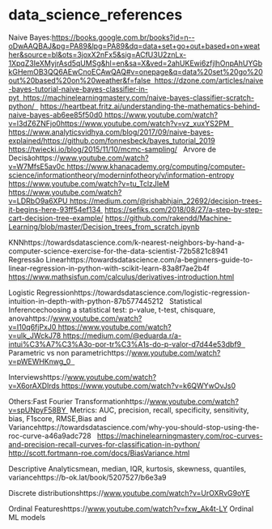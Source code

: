 # data_science_references

Naive Bayes:https://books.google.com.br/books?id=n--oDwAAQBAJ&pg=PA89&lpg=PA89&dq=data+set+go+out+based+on+weather&source=bl&ots=3joxX2nFx5&sig=ACfU3U2znLx-1XpqZ3IeXMyjrAsd5qUMSg&hl=en&sa=X&ved=2ahUKEwi6zfjlhOnpAhUYGbkGHemOB3QQ6AEwCnoECAwQAQ#v=onepage&q=data%20set%20go%20out%20based%20on%20weather&f=false  https://dzone.com/articles/naive-bayes-tutorial-naive-bayes-classifier-in-pyt  https://machinelearningmastery.com/naive-bayes-classifier-scratch-python/  
https://heartbeat.fritz.ai/understanding-the-mathematics-behind-naive-bayes-ab6ee85f50d0 https://www.youtube.com/watch?v=l3dZ6ZNFjo0https://www.youtube.com/watch?v=vz_xuxYS2PM  
https://www.analyticsvidhya.com/blog/2017/09/naive-bayes-explained/https://github.com/fonnesbeck/bayes_tutorial_2019
https://twiecki.io/blog/2015/11/10/mcmc-sampling/
 
Arvore de Decisãohttps://www.youtube.com/watch?v=W7MfsE5av0c https://www.khanacademy.org/computing/computer-science/informationtheory/moderninfotheory/v/information-entropy
https://www.youtube.com/watch?v=tu_TclzJIeM
https://www.youtube.com/watch?v=LDRbO9a6XPU https://medium.com/@rishabhjain_22692/decision-trees-it-begins-here-93ff54ef134 
https://sefiks.com/2018/08/27/a-step-by-step-cart-decision-tree-example/
https://github.com/rakendd/Machine-Learning/blob/master/Decision_trees_from_scratch.ipynb

KNNhttps://towardsdatascience.com/k-nearest-neighbors-by-hand-a-computer-science-exercise-for-the-data-scientist-72b5821c8941  
Regressão Linearhttps://towardsdatascience.com/a-beginners-guide-to-linear-regression-in-python-with-scikit-learn-83a8f7ae2b4f  
https://www.mathsisfun.com/calculus/derivatives-introduction.html

Logistic Regressionhttps://towardsdatascience.com/logistic-regression-intuition-in-depth-with-python-87b577445212  
Statistical Inferencechoosing a statistical test: p-value, t-test, chisquare, anovahttps://www.youtube.com/watch?v=I10q6fjPxJ0 https://www.youtube.com/watch?v=ulk_JWckJ78 https://medium.com/@eduarda.r/a-intui%C3%A7%C3%A3o-por-tr%C3%A1s-do-p-valor-d7d44e53dbf9  
 
Parametric vs non parametrichttps://www.youtube.com/watch?v=pWEWHKnwg_0  

Interviewshttps://www.youtube.com/watch?v=X6orAXDIrds https://www.youtube.com/watch?v=k6QWYwOvJs0

Others:Fast Fourier Transformationhttps://www.youtube.com/watch?v=spUNpyF58BY 
Metrics: AUC, precision, recall, specificity, sensitivity, bias, F1score, RMSE,Bias and Variancehttps://towardsdatascience.com/why-you-should-stop-using-the-roc-curve-a46a9adc728 
 https://machinelearningmastery.com/roc-curves-and-precision-recall-curves-for-classification-in-python/
http://scott.fortmann-roe.com/docs/BiasVariance.html

Descriptive Analyticsmean, median, IQR, kurtosis, skewness, quantiles, variancehttps://b-ok.lat/book/5207527/b6e3a9  

Discrete distributionshttps://www.youtube.com/watch?v=UrOXRvG9oYE

Ordinal Featureshttps://www.youtube.com/watch?v=fxw_Ak4t-LY
Ordinal ML models
